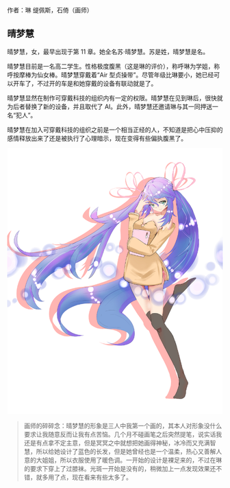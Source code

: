 作者：琳 缇佩斯，石倚（画师）

## 晴梦慧
晴梦慧，女，最早出现于第 11 章。她全名苏·晴梦慧。苏是姓，晴梦慧是名。

晴梦慧目前是一名高二学生。性格极度腹黑（这是琳的评价），称呼琳为学姐，称呼按摩棒为仙女棒。晴梦慧穿戴着“Air 型贞操带”。尽管年级比琳要小，她已经可以开车了，不过开的车是和她穿戴的设备有联动就是了。

晴梦慧显然在制作可穿戴科技的组织内有一定的权限。晴梦慧在见到琳后，很快就为后者替换了新的设备，并且取代了 AI。此外，晴梦慧还邀请琳与其一同押送一名“犯人”。

晴梦慧在加入可穿戴科技的组织之前是一个相当正经的人，不知道是把心中压抑的感情释放出来了还是被执行了心理暗示，现在变得有些偏执腹黑了。

![](./晴梦慧.jpg)

> 画师的碎碎念：晴梦慧的形象是三人中我第一个画的，其本人对形象没什么要求让我随意反而让我有点苦恼。几个月不碰画笔之后突然提笔，说实话我还是有点拿不定主意，但是冥冥之中就想把她画得神秘，冰冷而又充满智慧，所以给她设计了蓝色的长发，但是她曾经也是一个温柔，热心又善解人意的大姐姐，所以衣服使用了暖色调。一开始的设计是裸足来的，不过在琳的要求下穿上了过膝袜。光斑一开始是没有的，稍微加上一点发现效果还不错，就多用了点，现在看来有些太多了。
